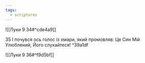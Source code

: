 ```yaml
---
tags:
  - scriptures
---
```


![[Луки 9 34#^cde4a9]]

35 І почувся ось голос із хмари, який промовляв: Це Син Мій Улюблений, Його слухайтеся! ^39a1df

![[Луки 9 36#^f9d5bf]]